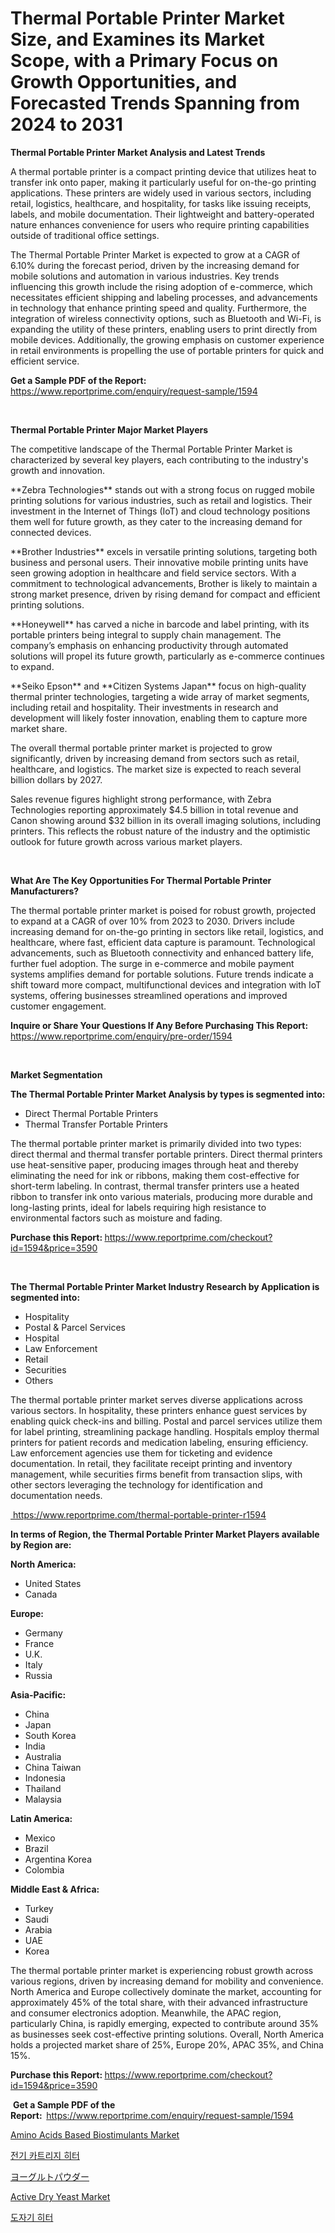 <p><h1>Thermal Portable Printer Market Size, and Examines its Market Scope, with a Primary Focus on Growth Opportunities, and Forecasted Trends Spanning from 2024 to 2031</h1></p><p><strong>Thermal Portable Printer Market Analysis and Latest Trends</strong></p>
<p><p>A thermal portable printer is a compact printing device that utilizes heat to transfer ink onto paper, making it particularly useful for on-the-go printing applications. These printers are widely used in various sectors, including retail, logistics, healthcare, and hospitality, for tasks like issuing receipts, labels, and mobile documentation. Their lightweight and battery-operated nature enhances convenience for users who require printing capabilities outside of traditional office settings.</p><p>The Thermal Portable Printer Market is expected to grow at a CAGR of 6.10% during the forecast period, driven by the increasing demand for mobile solutions and automation in various industries. Key trends influencing this growth include the rising adoption of e-commerce, which necessitates efficient shipping and labeling processes, and advancements in technology that enhance printing speed and quality. Furthermore, the integration of wireless connectivity options, such as Bluetooth and Wi-Fi, is expanding the utility of these printers, enabling users to print directly from mobile devices. Additionally, the growing emphasis on customer experience in retail environments is propelling the use of portable printers for quick and efficient service.</p></p>
<p><strong>Get a Sample PDF of the Report:&nbsp;</strong> <a href="https://www.reportprime.com/enquiry/request-sample/1594">https://www.reportprime.com/enquiry/request-sample/1594</a></p>
<p>&nbsp;</p>
<p><strong>Thermal Portable Printer Major Market Players</strong></p>
<p><p>The competitive landscape of the Thermal Portable Printer Market is characterized by several key players, each contributing to the industry's growth and innovation. </p><p>**Zebra Technologies** stands out with a strong focus on rugged mobile printing solutions for various industries, such as retail and logistics. Their investment in the Internet of Things (IoT) and cloud technology positions them well for future growth, as they cater to the increasing demand for connected devices.</p><p>**Brother Industries** excels in versatile printing solutions, targeting both business and personal users. Their innovative mobile printing units have seen growing adoption in healthcare and field service sectors. With a commitment to technological advancements, Brother is likely to maintain a strong market presence, driven by rising demand for compact and efficient printing solutions.</p><p>**Honeywell** has carved a niche in barcode and label printing, with its portable printers being integral to supply chain management. The company’s emphasis on enhancing productivity through automated solutions will propel its future growth, particularly as e-commerce continues to expand.</p><p>**Seiko Epson** and **Citizen Systems Japan** focus on high-quality thermal printer technologies, targeting a wide array of market segments, including retail and hospitality. Their investments in research and development will likely foster innovation, enabling them to capture more market share.</p><p>The overall thermal portable printer market is projected to grow significantly, driven by increasing demand from sectors such as retail, healthcare, and logistics. The market size is expected to reach several billion dollars by 2027. </p><p>Sales revenue figures highlight strong performance, with Zebra Technologies reporting approximately $4.5 billion in total revenue and Canon showing around $32 billion in its overall imaging solutions, including printers. This reflects the robust nature of the industry and the optimistic outlook for future growth across various market players.</p></p>
<p>&nbsp;</p>
<p><strong>What Are The Key Opportunities For Thermal Portable Printer Manufacturers?</strong></p>
<p><p>The thermal portable printer market is poised for robust growth, projected to expand at a CAGR of over 10% from 2023 to 2030. Drivers include increasing demand for on-the-go printing in sectors like retail, logistics, and healthcare, where fast, efficient data capture is paramount. Technological advancements, such as Bluetooth connectivity and enhanced battery life, further fuel adoption. The surge in e-commerce and mobile payment systems amplifies demand for portable solutions. Future trends indicate a shift toward more compact, multifunctional devices and integration with IoT systems, offering businesses streamlined operations and improved customer engagement.</p></p>
<p><strong>Inquire or Share Your Questions If Any Before Purchasing This Report:</strong> <a href="https://www.reportprime.com/enquiry/pre-order/1594">https://www.reportprime.com/enquiry/pre-order/1594</a></p>
<p>&nbsp;</p>
<p><strong>Market Segmentation</strong></p>
<p><strong>The Thermal Portable Printer Market Analysis by types is segmented into:</strong></p>
<p><ul><li>Direct Thermal Portable Printers</li><li>Thermal Transfer Portable Printers</li></ul></p>
<p><p>The thermal portable printer market is primarily divided into two types: direct thermal and thermal transfer portable printers. Direct thermal printers use heat-sensitive paper, producing images through heat and thereby eliminating the need for ink or ribbons, making them cost-effective for short-term labeling. In contrast, thermal transfer printers use a heated ribbon to transfer ink onto various materials, producing more durable and long-lasting prints, ideal for labels requiring high resistance to environmental factors such as moisture and fading.</p></p>
<p><strong>Purchase this Report:&nbsp;</strong><a href="https://www.reportprime.com/checkout?id=1594&price=3590">https://www.reportprime.com/checkout?id=1594&price=3590</a></p>
<p>&nbsp;</p>
<p><strong>The Thermal Portable Printer Market Industry Research by Application is segmented into:</strong></p>
<p><ul><li>Hospitality</li><li>Postal & Parcel Services</li><li>Hospital</li><li>Law Enforcement</li><li>Retail</li><li>Securities</li><li>Others</li></ul></p>
<p><p>The thermal portable printer market serves diverse applications across various sectors. In hospitality, these printers enhance guest services by enabling quick check-ins and billing. Postal and parcel services utilize them for label printing, streamlining package handling. Hospitals employ thermal printers for patient records and medication labeling, ensuring efficiency. Law enforcement agencies use them for ticketing and evidence documentation. In retail, they facilitate receipt printing and inventory management, while securities firms benefit from transaction slips, with other sectors leveraging the technology for identification and documentation needs.</p></p>
<p><a href="https://www.reportprime.com/thermal-portable-printer-r1594">&nbsp;https://www.reportprime.com/thermal-portable-printer-r1594</a></p>
<p><strong>In terms of Region, the Thermal Portable Printer Market Players available by Region are:</strong></p>
<p>
    <p> <strong> North America: </strong>
        <ul>
            <li>United States</li>
            <li>Canada</li>
        </ul>
        </p> 
    <p> <strong> Europe: </strong>
        <ul>
            <li>Germany</li>
            <li>France</li>
            <li>U.K.</li>
            <li>Italy</li>
            <li>Russia</li>
        </ul>
        </p> 
    <p> <strong> Asia-Pacific: </strong>
        <ul>
            <li>China</li>
            <li>Japan</li>
            <li>South Korea</li>
            <li>India</li>
            <li>Australia</li>
            <li>China Taiwan</li>
            <li>Indonesia</li>
            <li>Thailand</li>
            <li>Malaysia</li>
        </ul>
        </p> 
    <p> <strong> Latin America: </strong>
        <ul>
            <li>Mexico</li>
            <li>Brazil</li>
            <li>Argentina Korea</li>
            <li>Colombia</li>
        </ul>
        </p> 
    <p> <strong> Middle East & Africa: </strong>
        <ul>
            <li>Turkey</li>
            <li>Saudi</li>
            <li>Arabia</li>
            <li>UAE</li>
            <li>Korea</li>
        </ul>
    </p>
    </p>
<p><p>The thermal portable printer market is experiencing robust growth across various regions, driven by increasing demand for mobility and convenience. North America and Europe collectively dominate the market, accounting for approximately 45% of the total share, with their advanced infrastructure and consumer electronics adoption. Meanwhile, the APAC region, particularly China, is rapidly emerging, expected to contribute around 35% as businesses seek cost-effective printing solutions. Overall, North America holds a projected market share of 25%, Europe 20%, APAC 35%, and China 15%.</p></p>
<p><strong>Purchase this Report: </strong><a href="https://www.reportprime.com/checkout?id=1594&price=3590">https://www.reportprime.com/checkout?id=1594&price=3590</a></p>
<p>&nbsp;<strong>Get a Sample PDF of the Report:&nbsp;&nbsp;</strong><a href="https://www.reportprime.com/enquiry/request-sample/1594">https://www.reportprime.com/enquiry/request-sample/1594</a></p>
<p><strong></strong></p>
<p><p><a href="https://medium.com/@chadlabadie2023/amino-acids-based-biostimulants-market-a-global-and-regional-analysis-2024-2031-bd1b302a364f?postPublishedType=initial">Amino Acids Based Biostimulants Market</a></p><p><a href="https://medium.com/@rudyswaniafgwski56664/%EC%A0%84%EA%B8%B0-%EC%B9%B4%ED%8A%B8%EB%A6%AC%EC%A7%80-%ED%9E%88%ED%84%B0-%EC%8B%9C%EC%9E%A5-%EC%A0%84%EB%9E%B5%EC%A0%81-%ED%86%B5%EC%B0%B0-%EC%A0%84%EA%B8%B0-%EC%B9%B4%ED%8A%B8%EB%A6%AC%EC%A7%80-%ED%9E%88%ED%84%B0-%EC%82%B0%EC%97%85%EC%9D%98-%EC%A0%9C%ED%92%88-%EB%B0%9C%EC%A0%84-%EB%B0%8F-%EC%8B%9C%EC%9E%A5-%EC%84%B8%EB%B6%84%ED%99%94-c76b1d578adf">전기 카트리지 히터</a></p><p><a href="https://medium.com/@drfg4t/%E3%83%A8%E3%83%BC%E3%82%B0%E3%83%AB%E3%83%88%E3%83%91%E3%82%A6%E3%83%80%E3%83%BC%E5%B8%82%E5%A0%B4%E3%81%AE%E3%82%B5%E3%82%A4%E3%82%BA-%E5%B8%82%E5%A0%B4%E3%82%BB%E3%82%B0%E3%83%A1%E3%83%B3%E3%83%86%E3%83%BC%E3%82%B7%E3%83%A7%E3%83%B3-%E5%B8%82%E5%A0%B4%E5%8B%95%E5%90%91-%E6%88%90%E9%95%B7%E5%88%86%E6%9E%90%E4%BA%88%E6%B8%AC2031%E5%B9%B4%E3%81%BE%E3%81%A7-dca083cc4145">ヨーグルトパウダー</a></p><p><a href="https://www.linkedin.com/pulse/active-dry-yeast-market-strategic-insights-product-evolution-780sf?trackingId=8DzKqyVVRSGJYiFus5XpaQ%3D%3D">Active Dry Yeast Market</a></p><p><a href="https://medium.com/@rudyswaniafgwski56664/%EB%8F%84%EC%9E%90%EA%B8%B0-%ED%9E%88%ED%84%B0-%EC%8B%9C%EC%9E%A5-%ED%83%90%EC%83%89-2024%EB%85%84%EB%B6%80%ED%84%B0-2031%EB%85%84%EA%B9%8C%EC%A7%80%EC%9D%98-%EC%A0%84%EB%AC%B8%EA%B0%80-%EB%B6%84%EC%84%9D-%EB%B0%8F-%EC%8B%9C%EC%9E%A5-%EC%98%88%EC%B8%A1-2c498e0a0d2a">도자기 히터</a></p></p>